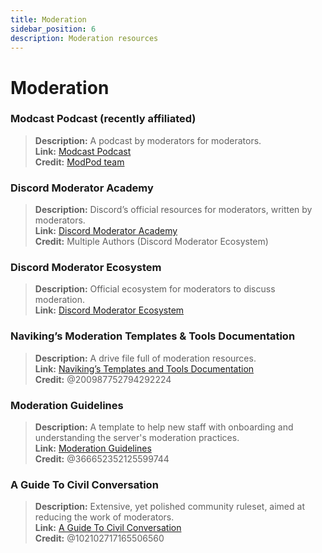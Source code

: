 ```yaml
---
title: Moderation
sidebar_position: 6
description: Moderation resources
---
```


# Moderation

### Modcast Podcast (recently affiliated)
> __Description:__ A podcast by moderators for moderators.   <br/>
__Link:__ [Modcast Podcast](https://modcast.network/)   <br/>
__Credit:__ [ModPod team](https://modcast.network/meet-the-team/) 

### Discord Moderator Academy
> __Description:__ Discord’s official resources for moderators, written by moderators.   <br/>
__Link:__ [Discord Moderator Academy](https://dis.gd/moderation)   <br/>
__Credit:__ Multiple Authors (Discord Moderator Ecosystem)

### Discord Moderator Ecosystem 
> __Description:__ Official ecosystem for moderators to discuss moderation.   <br/>
__Link:__ [Discord Moderator Ecosystem](https://discord.com/blog/announcing-the-discord-moderator-academy-exam)

### Naviking’s Moderation Templates & Tools Documentation
> __Description:__ A drive file full of moderation resources.   <br/>
__Link:__ [Naviking’s Templates and Tools Documentation](https://drive.google.com/drive/folders/1vqdEEBqqCftZgMTkgqK8sKzxtdMANu4U)   <br/>
__Credit:__ @200987752794292224

### Moderation Guidelines
> __Description:__ A template to help new staff with onboarding and understanding the server's moderation practices.   <br/>
__Link:__ [Moderation Guidelines](https://staff-guidelines.super.site/)   <br/>
__Credit:__ @366652352125599744

### A Guide To Civil Conversation
> __Description:__ Extensive, yet polished community ruleset, aimed at reducing the work of moderators.   <br/>
__Link:__ [A Guide To Civil Conversation](https://conversation.guide/)   <br/>
__Credit:__ @102102717165506560

